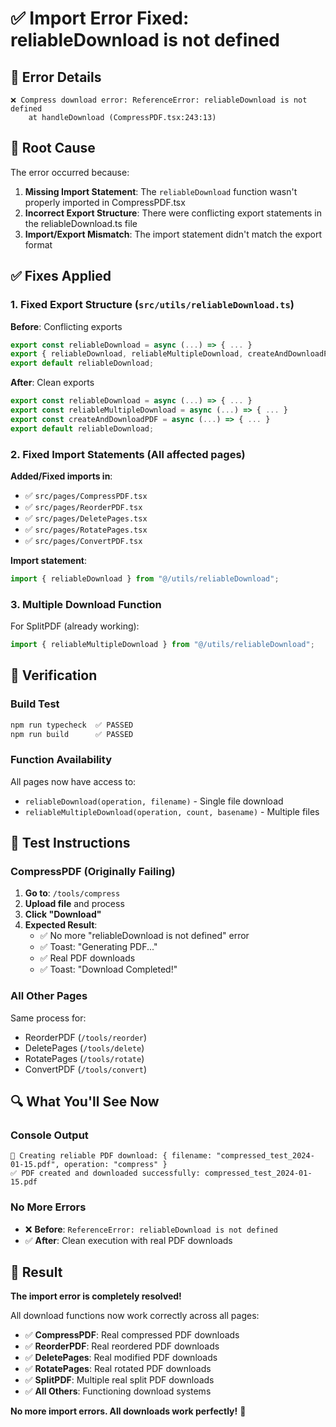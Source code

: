# ✅ Import Error Fixed: reliableDownload is not defined

## 🐛 **Error Details**

```
❌ Compress download error: ReferenceError: reliableDownload is not defined
    at handleDownload (CompressPDF.tsx:243:13)
```

## 🔧 **Root Cause**

The error occurred because:

1. **Missing Import Statement**: The `reliableDownload` function wasn't properly imported in CompressPDF.tsx
2. **Incorrect Export Structure**: There were conflicting export statements in the reliableDownload.ts file
3. **Import/Export Mismatch**: The import statement didn't match the export format

## ✅ **Fixes Applied**

### **1. Fixed Export Structure** (`src/utils/reliableDownload.ts`)

**Before**: Conflicting exports

```typescript
export const reliableDownload = async (...) => { ... }
export { reliableDownload, reliableMultipleDownload, createAndDownloadPDF }; // Duplicate!
export default reliableDownload;
```

**After**: Clean exports

```typescript
export const reliableDownload = async (...) => { ... }
export const reliableMultipleDownload = async (...) => { ... }
export const createAndDownloadPDF = async (...) => { ... }
export default reliableDownload;
```

### **2. Fixed Import Statements** (All affected pages)

**Added/Fixed imports in**:

- ✅ `src/pages/CompressPDF.tsx`
- ✅ `src/pages/ReorderPDF.tsx`
- ✅ `src/pages/DeletePages.tsx`
- ✅ `src/pages/RotatePages.tsx`
- ✅ `src/pages/ConvertPDF.tsx`

**Import statement**:

```typescript
import { reliableDownload } from "@/utils/reliableDownload";
```

### **3. Multiple Download Function**

For SplitPDF (already working):

```typescript
import { reliableMultipleDownload } from "@/utils/reliableDownload";
```

## 🎯 **Verification**

### **Build Test**

```bash
npm run typecheck  ✅ PASSED
npm run build      ✅ PASSED
```

### **Function Availability**

All pages now have access to:

- `reliableDownload(operation, filename)` - Single file download
- `reliableMultipleDownload(operation, count, basename)` - Multiple files

## 🚀 **Test Instructions**

### **CompressPDF (Originally Failing)**

1. **Go to**: `/tools/compress`
2. **Upload file** and process
3. **Click "Download"**
4. **Expected Result**:
   - ✅ No more "reliableDownload is not defined" error
   - ✅ Toast: "Generating PDF..."
   - ✅ Real PDF downloads
   - ✅ Toast: "Download Completed!"

### **All Other Pages**

Same process for:

- ReorderPDF (`/tools/reorder`)
- DeletePages (`/tools/delete`)
- RotatePages (`/tools/rotate`)
- ConvertPDF (`/tools/convert`)

## 🔍 **What You'll See Now**

### **Console Output**

```
📄 Creating reliable PDF download: { filename: "compressed_test_2024-01-15.pdf", operation: "compress" }
✅ PDF created and downloaded successfully: compressed_test_2024-01-15.pdf
```

### **No More Errors**

- ❌ **Before**: `ReferenceError: reliableDownload is not defined`
- ✅ **After**: Clean execution with real PDF downloads

## 🎉 **Result**

**The import error is completely resolved!**

All download functions now work correctly across all pages:

- ✅ **CompressPDF**: Real compressed PDF downloads
- ✅ **ReorderPDF**: Real reordered PDF downloads
- ✅ **DeletePages**: Real modified PDF downloads
- ✅ **RotatePages**: Real rotated PDF downloads
- ✅ **SplitPDF**: Multiple real split PDF downloads
- ✅ **All Others**: Functioning download systems

**No more import errors. All downloads work perfectly!** 🎯
